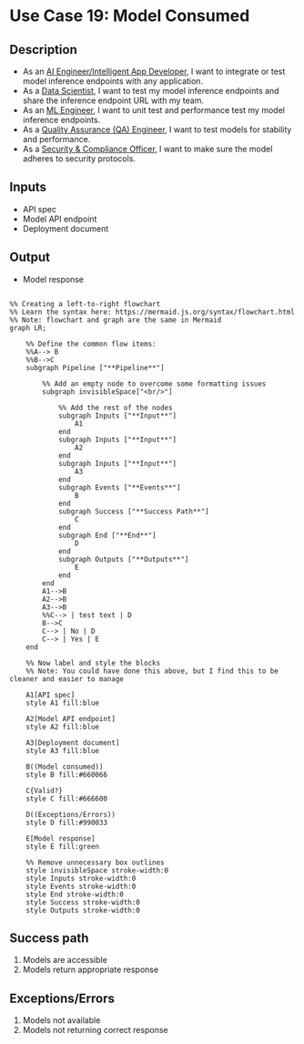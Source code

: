 # Use Case 19: Model Consumed

## Description

* As an <a href='https://github.com/MLOps-OpenAPI/arch-diagrams?tab=readme-ov-file#ai-engineers--intelligent-app-developers'>AI Engineer/Intelligent App Developer</a>, I want to integrate or test model inference endpoints with any application.
* As a <a href="https://github.com/MLOps-OpenAPI/arch-diagrams?tab=readme-ov-file#data-scientists">Data Scientist</a>, I want to test my model inference endpoints and share the inference endpoint URL with my team.
* As an <a href="https://github.com/MLOps-OpenAPI/arch-diagrams?tab=readme-ov-file#ml-engineers">ML Engineer</a>, I want to unit test and performance test my model inference endpoints.
* As a <a href="https://github.com/MLOps-OpenAPI/arch-diagrams?tab=readme-ov-file#quality-assurance-qa-engineers">Quality Assurance (QA) Engineer</a>, I want to test models for stability and performance.
* As a <a href="https://github.com/MLOps-OpenAPI/arch-diagrams?tab=readme-ov-file#security--compliance-officers">Security & Compliance Officer</a>, I want to make sure the model adheres to security protocols.

## Inputs

* API spec
* Model API endpoint
* Deployment document

## Output

* Model response

```mermaid

%% Creating a left-to-right flowchart
%% Learn the syntax here: https://mermaid.js.org/syntax/flowchart.html
%% Note: flowchart and graph are the same in Mermaid
graph LR;

    %% Define the common flow items:
    %%A--> B
    %%B-->C
    subgraph Pipeline ["**Pipeline**"]
        
        %% Add an empty node to overcome some formatting issues
        subgraph invisibleSpace["<br/>"]

            %% Add the rest of the nodes
            subgraph Inputs ["**Input**"]
                A1
            end
            subgraph Inputs ["**Input**"]
                A2
            end
            subgraph Inputs ["**Input**"]
                A3
            end
            subgraph Events ["**Events**"]
                B
            end
            subgraph Success ["**Success Path**"]
                C
            end
            subgraph End ["**End**"]
                D
            end
            subgraph Outputs ["**Outputs**"]
                E
            end
        end
        A1-->B
        A2-->B
        A3-->B
        %%C--> | test text | D
        B-->C
        C--> | No | D
        C--> | Yes | E
    end

    %% Now label and style the blocks
    %% Note: You could have done this above, but I find this to be cleaner and easier to manage

    A1[API spec]
    style A1 fill:blue

    A2[Model API endpoint]
    style A2 fill:blue

    A3[Deployment document]
    style A3 fill:blue

    B((Model consumed))
    style B fill:#660066

    C{Valid?}
    style C fill:#666600

    D((Exceptions/Errors))
    style D fill:#990033

    E[Model response]
    style E fill:green

    %% Remove unnecessary box outlines
    style invisibleSpace stroke-width:0
    style Inputs stroke-width:0
    style Events stroke-width:0
    style End stroke-width:0
    style Success stroke-width:0
    style Outputs stroke-width:0

```


## Success path

1. Models are accessible
2. Models return appropriate response

## Exceptions/Errors

1. Models not available
2. Models not returning correct response
